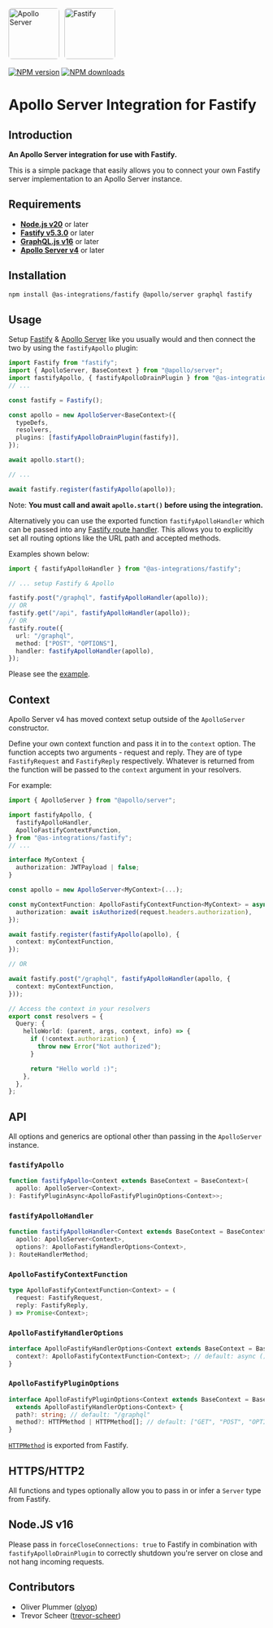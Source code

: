 <a href='https://www.apollographql.com/'><img src='https://avatars.githubusercontent.com/u/17189275?s=200' style="border-radius: 6px; margin-right: 6px" height='100' alt='Apollo Server'></a>
<a href='https://www.fastify.io/'><img src='https://avatars.githubusercontent.com/u/24939410?s=200' style="border-radius: 6px" height='100' alt='Fastify'></a>

[![NPM version](https://badge.fury.io/js/@as-integrations%2Ffastify.svg)](https://www.npmjs.com/package/@as-integrations/fastify)
[![NPM downloads](https://img.shields.io/npm/dm/@as-integrations/fastify.svg?style=flat)](https://www.npmjs.com/package/@as-integrations/fastify)

# Apollo Server Integration for Fastify

## **Introduction**

**An Apollo Server integration for use with Fastify.**

This is a simple package that easily allows you to connect your own Fastify server implementation to an Apollo Server instance.

## **Requirements**

- **[Node.js v20](https://nodejs.org/)** or later
- **[Fastify v5.3.0](https://www.fastify.io/)** or later
- **[GraphQL.js v16](https://graphql.org/graphql-js/)** or later
- **[Apollo Server v4](https://www.apollographql.com/docs/apollo-server/)** or later

## **Installation**

```bash
npm install @as-integrations/fastify @apollo/server graphql fastify
```

## **Usage**

Setup [Fastify](https://www.fastify.io/) & [Apollo Server](https://www.apollographql.com/docs/apollo-server/) like you usually would and then connect the two by using the `fastifyApollo` plugin:

```typescript
import Fastify from "fastify";
import { ApolloServer, BaseContext } from "@apollo/server";
import fastifyApollo, { fastifyApolloDrainPlugin } from "@as-integrations/fastify";
// ...

const fastify = Fastify();

const apollo = new ApolloServer<BaseContext>({
  typeDefs,
  resolvers,
  plugins: [fastifyApolloDrainPlugin(fastify)],
});

await apollo.start();

// ...

await fastify.register(fastifyApollo(apollo));
```

Note: **You must call and await `apollo.start()` before using the integration.**

Alternatively you can use the exported function `fastifyApolloHandler` which can be passed into any [Fastify route handler](https://www.fastify.io/docs/latest/Reference/Routes/).
This allows you to explicitly set all routing options like the URL path and accepted methods.

Examples shown below:

```typescript
import { fastifyApolloHandler } from "@as-integrations/fastify";

// ... setup Fastify & Apollo

fastify.post("/graphql", fastifyApolloHandler(apollo));
// OR
fastify.get("/api", fastifyApolloHandler(apollo));
// OR
fastify.route({
  url: "/graphql",
  method: ["POST", "OPTIONS"],
  handler: fastifyApolloHandler(apollo),
});
```

Please see the [example](https://github.com/apollo-server-integrations/apollo-server-integration-fastify/tree/main/example).

## **Context**

Apollo Server v4 has moved context setup outside of the `ApolloServer` constructor.

Define your own context function and pass it in to the `context` option. The function accepts two arguments - request and reply. They are of type `FastifyRequest` and `FastifyReply` respectively. Whatever is returned from the function will be passed to the `context` argument in your resolvers.

For example:

```typescript
import { ApolloServer } from "@apollo/server";

import fastifyApollo, {
  fastifyApolloHandler,
  ApolloFastifyContextFunction,
} from "@as-integrations/fastify";
// ...

interface MyContext {
  authorization: JWTPayload | false;
}

const apollo = new ApolloServer<MyContext>(...);

const myContextFunction: ApolloFastifyContextFunction<MyContext> = async (request, reply) => ({
  authorization: await isAuthorized(request.headers.authorization),
});

await fastify.register(fastifyApollo(apollo), {
  context: myContextFunction,
});

// OR

await fastify.post("/graphql", fastifyApolloHandler(apollo, {
  context: myContextFunction,
}));
```

```ts
// Access the context in your resolvers
export const resolvers = {
  Query: {
    helloWorld: (parent, args, context, info) => {
      if (!context.authorization) {
        throw new Error("Not authorized");
      }

      return "Hello world :)";
    },
  },
};
```

## **API**

All options and generics are optional other than passing in the `ApolloServer` instance.

### `fastifyApollo`

```typescript
function fastifyApollo<Context extends BaseContext = BaseContext>(
  apollo: ApolloServer<Context>,
): FastifyPluginAsync<ApolloFastifyPluginOptions<Context>>;
```

### `fastifyApolloHandler`

```typescript
function fastifyApolloHandler<Context extends BaseContext = BaseContext>(
  apollo: ApolloServer<Context>,
  options?: ApolloFastifyHandlerOptions<Context>,
): RouteHandlerMethod;
```

### `ApolloFastifyContextFunction`

```typescript
type ApolloFastifyContextFunction<Context> = (
  request: FastifyRequest,
  reply: FastifyReply,
) => Promise<Context>;
```

### `ApolloFastifyHandlerOptions`

```typescript
interface ApolloFastifyHandlerOptions<Context extends BaseContext = BaseContext> {
  context?: ApolloFastifyContextFunction<Context>; // default: async () => ({})
}
```

### `ApolloFastifyPluginOptions`

```typescript
interface ApolloFastifyPluginOptions<Context extends BaseContext = BaseContext>
  extends ApolloFastifyHandlerOptions<Context> {
  path?: string; // default: "/graphql"
  method?: HTTPMethod | HTTPMethod[]; // default: ["GET", "POST", "OPTIONS"]
}
```

[`HTTPMethod`](https://www.fastify.io/docs/latest/Reference/TypeScript/#fastifyhttpmethods) is exported from Fastify.

## **HTTPS/HTTP2**

All functions and types optionally allow you to pass in or infer a `Server` type from Fastify.

## **Node.JS v16**

Please pass in `forceCloseConnections: true` to Fastify in combination with `fastifyApolloDrainPlugin` to correctly shutdown you're server on close and not hang incoming requests.

## **Contributors**

- Oliver Plummer ([olyop](https://github.com/olyop))
- Trevor Scheer ([trevor-scheer](https://github.com/trevor-scheer))
